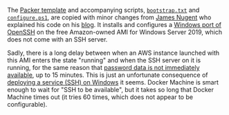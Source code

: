 The [Packer template](./packer.json) and accompanying scripts,
[`bootstrap.txt`](./bootstrap.txt) and [`configure.ps1`](./configure.ps1), are
copied with minor changes from [James
Nugent](https://github.com/jen20/packer-aws-windows-ssh) who explained his
code on his
[blog](https://operator-error.com/2018/04/16/windows-amis-with-even/). It
installs and configures a [Windows port of
OpenSSH](https://github.com/PowerShell/Win32-OpenSSH) on the free Amazon-owned
AMI for Windows Server 2019, which does not come with an SSH server.

Sadly, there is a long delay between when an AWS instance launched with this
AMI enters the state "running" and when the SSH server on it is running, for
the same reason that [password data is not immediately
available](https://docs.aws.amazon.com/cli/latest/reference/ec2/get-password-data.html),
up to 15 minutes. This is just an unfortunate consequence of [deploying
a service (SSH) on
Windows](https://stackoverflow.com/questions/5080445/why-does-azure-deployment-take-so-long)
it seems. Docker Machine is smart enough to wait for "SSH to be available",
but it takes so long that Docker Machine times out (it tries 60 times, which
does not appear to be configurable).
